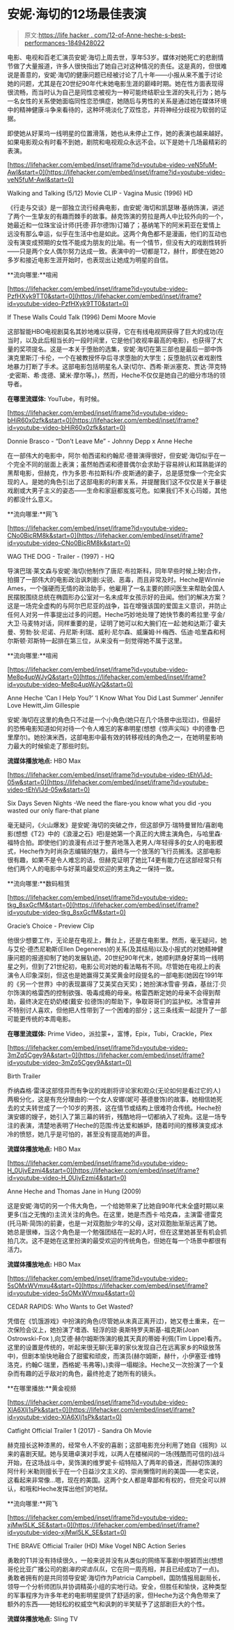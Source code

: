 # 安妮·海切的12场最佳表演

> 原文:[https://life hacker . com/12-of-Anne-heche-s-best-performances-1849428022](https://lifehacker.com/12-of-anne-heche-s-best-performances-1849428022)

电影、电视和百老汇演员安妮·海切上周去世，享年53岁。媒体对她死亡的悲剧情节做了大量报道，许多人很快指出了她自己对这种情况的责任。这是真的，但很难说是善意的，安妮·海切的健康问题已经被讨论了几十年——小报从来不羞于讨论她的问题，尤其是在20世纪90年代末她电影生涯的巅峰时期。她在性方面表现得很流畅，而当时认为自己是同性恋被视为一种可能终结职业生涯的失礼行为；她与一名女性的关系使她面临同性恋恐惧症，她随后与男性的关系是通过她在媒体环境中的精神健康斗争来看待的，这种环境淡化了双性恋，并将神经分歧视为软弱的证据。

即使她从好莱坞一线明星的位置滑落，她也从未停止工作，她的表演也越来越好。如果电影观众有时看不到她，剧院和电视观众永远不会。以下是她十几场最精彩的表演。

 [https://lifehacker.com/embed/inset/iframe?id=youtube-video-veN5fuM-AwI&start=0](https://lifehacker.com/embed/inset/iframe?id=youtube-video-veN5fuM-AwI&start=0)

<figcaption class="sc-1ptbguh-0 hxeMec caption">Walking and Talking (5/12) Movie CLIP - Vagina Music (1996) HD</figcaption> 

《行走与交谈》是一部独立流行经典电影，由安妮·海切和凯瑟琳·基纳饰演，讲述了两个一生挚友的有趣而棘手的故事。赫克饰演的劳拉是两人中比较外向的一个，她最近和一位珠宝设计师(托德·菲尔德饰)订婚了；基纳笔下的阿米莉亚在爱情上远没有那么幸运，似乎在生活中也是如此。这两个角色都不是漫画，他们的互动也没有演变成预期的女性不能成为朋友的比喻。有一个情节，但没有大的戏剧性转折——只是两个女人偶尔努力达成一致。表演中的一切都是T2，赫什，即使在她20多岁和接近电影生涯开始时，也表现出让她成为明星的自信。

**流向哪里:**喧闹

 [https://lifehacker.com/embed/inset/iframe?id=youtube-video-PzfHXyk9TT0&start=0](https://lifehacker.com/embed/inset/iframe?id=youtube-video-PzfHXyk9TT0&start=0)

<figcaption class="sc-1ptbguh-0 hxeMec caption">If These Walls Could Talk (1996) Demi Moore Movie</figcaption> 

这部智能HBO电视剧莫名其妙地难以获得，它在有线电视网获得了巨大的成功(在当时，以及此后相当长的一段时间里，它是他们收视率最高的电影)，也获得了大量的奖项提名。这是一本关于堕胎的选集，安妮·海切在第三部也是最后一部中饰演克里斯汀·卡伦，一个在被教授怀孕后寻求堕胎的大学生；反堕胎抗议者戏剧性地暴力打断了手术。这部电影包括明星名人录(切尔、西希·斯派塞克、贾达·萍克特·史密斯、希·庞德、黛米·摩尔等。)，然而，Heche不仅仅是她自己的细分市场的领导者。

**在哪里流媒体:** YouTube，有时候。

 [https://lifehacker.com/embed/inset/iframe?id=youtube-video-bHiR60x0zfk&start=0](https://lifehacker.com/embed/inset/iframe?id=youtube-video-bHiR60x0zfk&start=0)

<figcaption class="sc-1ptbguh-0 hxeMec caption">Donnie Brasco - “Don’t Leave Me” - Johnny Depp x Anne Heche</figcaption> 

在一部伟大的电影中，阿尔·帕西诺和约翰尼·德普演得很好，但安妮·海切似乎在一个完全不同的层面上表演；虽然帕西诺和德普偶尔会求助于容易辨认和耳熟能详的黑帮电影，但赫克，作为多恩·布拉斯科/乔·皮斯通的妻子，总是感觉像一个完全实现的人。是她的角色引出了这部电影的利害关系，并提醒我们这不仅仅是关于暴徒戏剧或大男子主义的姿态——生命和家庭都岌岌可危。如果我们不关心玛姬，其他的都没什么意义。

**流向哪里:**网飞

 [https://lifehacker.com/embed/inset/iframe?id=youtube-video-CNo0BicRM8k&start=0](https://lifehacker.com/embed/inset/iframe?id=youtube-video-CNo0BicRM8k&start=0)

<figcaption class="sc-1ptbguh-0 hxeMec caption">WAG THE DOG - Trailer - (1997) - HQ</figcaption> 

导演巴瑞·莱文森与安妮·海切(他制作了唐尼·布拉斯科，同年早些时候上映)合作，拍摄了一部伟大的电影政治讽刺剧:尖锐、恶毒，而且非常及时。Heche是Winnie Ames，一个强硬而无情的政治助手，他雇用了一名主要的顾问医生来帮助全国人民摆脱围绕总统在椭圆形办公室对一名未成年女孩示好的丑闻。他们的解决方案？这是一场完全虚构的与阿尔巴尼亚的战争，旨在增强该国的爱国主义意识，并防止任何人对另一件事提出过多的问题。Heche巧妙地处理了她快节奏的希拉里·亨金/大卫·马麦特对话，同样重要的是，证明了她可以和大腕们在一起:她和达斯汀·霍夫曼、劳勃·狄·尼诺、丹尼斯·利瑞、威利·尼尔森、威廉姆·H·梅西、伍迪·哈里森和柯尔斯顿·邓斯特一起排在第三位，从来没有一刻觉得她不属于这里。

**流向哪里:**喧闹

 [https://lifehacker.com/embed/inset/iframe?id=youtube-video-Me8p4upWJyQ&start=0](https://lifehacker.com/embed/inset/iframe?id=youtube-video-Me8p4upWJyQ&start=0)

<figcaption class="sc-1ptbguh-0 hxeMec caption">Anne Heche ‘Can I Help You?’ ‘I Know What You Did Last Summer’ Jennifer Love Hewitt,Jim Gillespie</figcaption> 

安妮·海切在这里的角色只不过是一个小角色(她只在几个场景中出现过)，但最好的恐怖电影知道如何对待一个令人难忘的客串明星(想想《惊声尖叫》中的德鲁·巴里摩尔)。她扮演米西，这部电影中最有效的转移视线的角色之一，在她明星影响力最大的时候偷走了那些时刻。

**流媒体播放地点:** HBO Max

 [https://lifehacker.com/embed/inset/iframe?id=youtube-video-tEhVlJd-05w&start=0](https://lifehacker.com/embed/inset/iframe?id=youtube-video-tEhVlJd-05w&start=0)

<figcaption class="sc-1ptbguh-0 hxeMec caption">Six Days Seven Nights -We need the flare-you know what you did -you wasted our only flare-that plane</figcaption> 

毫无疑问，《火山爆发》是安妮·海切的突破之作，但这部伊万·瑞特曼冒险/喜剧电影(想想《T2》中的《浪漫之石》吧)是她第一个真正的大牌主演角色，与哈里森·福特合拍。即使他们的浪漫有点过于整齐地落入老男人/年轻得多的女人的电影模式，Heche作为时尚杂志编辑的魅力，最终与一个放荡的飞行员搁浅。这部电影很有趣，如果不是令人难忘的话，但赫克证明了她比T4更有能力在这部经常只有他们两个人的电影中与好莱坞最受欢迎的男主角之一保持一致。

**流向哪里:**数码租赁

 [https://lifehacker.com/embed/inset/iframe?id=youtube-video-tkg_8sxGcfM&start=0](https://lifehacker.com/embed/inset/iframe?id=youtube-video-tkg_8sxGcfM&start=0)

<figcaption class="sc-1ptbguh-0 hxeMec caption">Gracie’s Choice - Preview Clip</figcaption> 

他很少想要工作，无论是在电视上，舞台上，还是在电影里。然而，毫无疑问，她与艾伦·德杰尼勒斯(Ellen Degeneres)的关系(及其结局)以及小报式的对她精神健康问题的报道抑制了她的发展轨迹。20世纪90年代末，她顺利跻身好莱坞一线明星之列，但到了21世纪初，电影公司对她的看法略有不同。尽管她在电视上的表演令人印象深刻，但这也是她赢得艾美奖黄金时段提名的一部电影(她因在1991年的《另一个世界》中的表现赢得了艾美奖白天奖)；她扮演冰雪睿·劳森，基丝汀·贝尔饰演的格雷西的控制欲强、吸毒成瘾的母亲。格雷西断定她的母亲不会得到帮助，最终决定在奶奶楼(戴安·拉德饰)的帮助下，争取哥哥们的监护权。冰雪睿并不特别讨人喜欢，但他把人性带到了一个困难的部分；这三条线索一起提升了一部可能更传统的本周电影。

**在哪里流媒体:** Prime Video，派拉蒙+，富博，Epix，Tubi，Crackle，Plex

 [https://lifehacker.com/embed/inset/iframe?id=youtube-video-3mZq5Cgey9A&start=0](https://lifehacker.com/embed/inset/iframe?id=youtube-video-3mZq5Cgey9A&start=0)

<figcaption class="sc-1ptbguh-0 hxeMec caption">Birth Trailer</figcaption> 

乔纳森格·雷泽这部怪异而有争议的戏剧将评论家和观众(无论如何是看过它的人)两极分化，这是有充分理由的:一个女人安娜(妮可·基德曼饰)的故事，她相信她死去的丈夫转世成了一个10岁的男孩，这在情节或结构上很难符合传统。Heche扮演安娜的嫂子，她引入了第三幕的转折，残酷地将一切都纳入了视角。这是一场专注的表演，清楚地表明了Heche的范围:传达爱和嫉妒，随着时间的推移演变成冰冷的愤怒，她几乎是可怕的，甚至没有提高她的声音。

**流媒体播放地点:** HBO Max

 [https://lifehacker.com/embed/inset/iframe?id=youtube-video-H_0UjvEzmi4&start=0](https://lifehacker.com/embed/inset/iframe?id=youtube-video-H_0UjvEzmi4&start=0)

<figcaption class="sc-1ptbguh-0 hxeMec caption">Anne Heche and Thomas Jane in Hung (2009)</figcaption> 

这是安妮·海切的另一个伟大角色，一个给她带来了比她自90年代末全盛时期以来更多(当之无愧的)主流关注的角色。在这里，她是杰西卡·哈克森，主演雷·德雷克(托马斯·简饰)的前妻，也是一对双胞胎少年的父母，这对双胞胎渐渐远离了她。她总是很棒，当这个角色是一个勉强团结在一起的人时，但在这里她甚至有机会抓拍几次。这不是她在这里扮演的最受欢迎的传统角色，但她在每一个场景中都很有活力。

**流媒体播放地点:** HBO Max

 [https://lifehacker.com/embed/inset/iframe?id=youtube-video-5sOMxWVmxu4&start=0](https://lifehacker.com/embed/inset/iframe?id=youtube-video-5sOMxWVmxu4&start=0)

<figcaption class="sc-1ptbguh-0 hxeMec caption">CEDAR RAPIDS: Who Wants to Get Wasted?</figcaption> 

凭借在《饥饿游戏》中扮演的角色(尽管她从未真正离开过)，她又卷土重来，在一次保险会议上，她扮演了嗜酒、轻浮的琼·奥斯特罗夫斯基-福克斯(Joan Ostrowski-Fox ),向艾德·赫尔姆斯饰演的极其天真的蒂姆·利佩(Tim Lippe)看齐。这里的设置是传统的，听起来很无聊(无辜的家伙发现自己在远离家乡的R级放荡中)，但剧本愉快地融合了甜蜜和顽皮，而演员(赫尔姆斯，赫什，小伊塞亚·维特洛克，约翰C·瑞里，西格妮·韦弗等)。)卖得一塌糊涂。Heche又一次扮演了一个复杂而有趣的近乎敌对的角色，最终抢走了她所有的镜头。

**在哪里播放:**黄金视频

 [https://lifehacker.com/embed/inset/iframe?id=youtube-video-XlA6XIj1sPk&start=0](https://lifehacker.com/embed/inset/iframe?id=youtube-video-XlA6XIj1sPk&start=0)

<figcaption class="sc-1ptbguh-0 hxeMec caption">Catfight Official Trailer 1 (2017) - Sandra Oh Movie</figcaption> 

赫克擅长这种漆黑的，经常令人不安的喜剧；这部电影充分利用了她自《摇狗》以来的喜剧天赋。她与吴珊卓演对手戏，以两人在楼梯间的一场(残酷而可信的)战斗开始，在这场战斗中，吴饰演的维罗妮卡·绍特陷入了两年的昏迷，而赫切饰演的阿什利·米勒则擅长于在一个日益沙文主义的、崇尚懒惰时尚的美国——老实说，这看起来非常像...嗯，现在的美国。这两个女人都是卑鄙和有权的，但完全可以辨认，和哦和Heche发挥出他们的地狱。

**流向哪里:**网飞

 [https://lifehacker.com/embed/inset/iframe?id=youtube-video-xjMwl5LK_SE&start=0](https://lifehacker.com/embed/inset/iframe?id=youtube-video-xjMwl5LK_SE&start=0)

<figcaption class="sc-1ptbguh-0 hxeMec caption">THE BRAVE Official Trailer (HD) Mike Vogel NBC Action Series</figcaption> 

勇敢的T1并没有持续很久，一般来说并没有从类似的网络军事剧中脱颖而出(想想哥伦比亚广播公司的剧*海豹突击队队*，它在同一周亮相，并且已经成功了一点)。勇敢者拥有的是共同领导安妮·海切作为Patricia Campbell，国防情报局副局长，领导一个分析师团队并协调精英小组的实地行动。安全，但胜任和愉快，这种类型的军事程序为许多年老的电影明星提供了舒适的家，但Heche为这个角色带来了额外的东西——她轻松的权威空气和讽刺的半笑赋予了这部剧巨大的个性。

**流媒体播放地点:** Sling TV